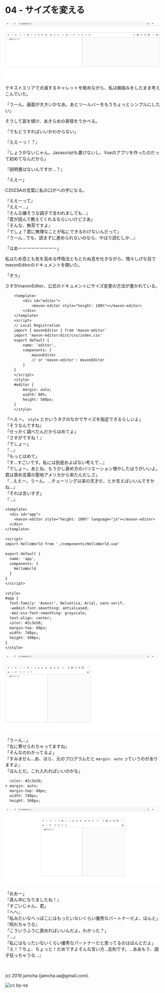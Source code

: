 

# 04 - サイズを変える

![screenwidth](./img/screenwidth.png)

テキストエリアで点滅するキャレットを眺めながら、私は腕組みをしたまま考えこんでいた。

「うーん、画面が大きいかなあ。あとツールバーをもうちょっとシンプルにしたい」

そうして首を傾け、あきらめの表情をうかべる。

「でもどうすればいいかわからない」

『ええーっ！？』  

「しょうがないじゃん。Javascriptも書けないし、Vueのアプリを作ったのだって初めてなんだから」  

『説明書はないんですか…？』  

「ええー」

C202SAの言葉に私の口がへの字になる。

『ええーって』  
「ええー…」  
『そんな嫌そうな調子で言われましても…』  
「君が読んで教えてくれるならいいけどさあ」  
『そんな、無茶ですよ』  
「でしょ？君に無理なことが私にできるわけないんだって」  
『うーん…でも、読まずに進められないのなら、やはり読むしか…』

「はあーーーーーーーーー」

私はため息とも気を高める呼吸法ともとれぬ息を吐きながら、憎々しげな目でmavonEditorのドキュメントを開いた。

「オゥ」

さすがmavonEditor、公式のドキュメントにサイズ変更の方法が書かれている。

```vue
    <template>
        <div id="editor">
            <mavon-editor style="height: 100%"></mavon-editor>
        </div>
    </template>
    <script>
    // Local Registration
    import { mavonEditor } from 'mavon-editor'
    import 'mavon-editor/dist/css/index.css'
    export default {
        name: 'editor',
        components: {
            mavonEditor
            // or 'mavon-editor': mavonEditor
        }
    }
    </script>
    <style>
    #editor {
        margin: auto;
        width: 80%;
        height: 580px;
    }
    </style>
```

「へえー。 `style` とかいうタグのなかでサイズを指定できるらしいよ」  
『そうなんですね』  
「せっかく調べたんだからほめてよ」  
『さすがですね！』  
「でしょー」  
『…』  
「もっとほめて」  
『す…すごいです。私には到底およばない考えで…』  
「でしょー。あとね、もう少し褒め方のバリエーション増やしたほうがいいよ。君は褒め言葉の聖地アメリカから来たんだしさ」  
『…ええー。うーん、…チューリング以来の天才だ、とか言えばいいんですかね…』  
「それは言いすぎ」  
『…』

```vue
<template>
  <div id="app">
    <mavon-editor style="height: 100%" language="ja"></mavon-editor>
  </div>
</template>

<script>
import HelloWorld from './components/HelloWorld.vue'

export default {
  name: 'app',
  components: {
    HelloWorld
  }
}
</script>

<style>
#app {
  font-family: 'Avenir', Helvetica, Arial, sans-serif;
  -webkit-font-smoothing: antialiased;
  -moz-osx-font-smoothing: grayscale;
  text-align: center;
  color: #2c3e50;
  margin-top: 60px;
  width: 740px;
  height: 500px;
}
</style>
```

![leftaligned](./img/leftaligned.png)

「うーん…」  
『左に寄せられちゃってますね』  
「そんなのわかってるよ」  
『すみません…あ、ほら、元のプログラムだと `margin: auto` っていうのがありますよ』  
「ほんとだ。これ入れればいいのかな」

```vue
  color: #2c3e50;
+ margin: auto;
  margin-top: 60px;
  width: 740px;
  height: 500px;
```

![centered](./img/centered.png)

「おおー」  
『真ん中になりましたね！』  
「すごいじゃん、君」  
『へへ』  
「私みたいなへっぽこにはもったいないくらい優秀なパートナーだよ、ほんと」  
『照れちゃうな』  
「こういうふうに褒めればいいんだよ。わかった？」  
『…』  
「私にはもったいないくらい優秀なパートナーだと思ってるのはほんとだよ」  
『え！？ちょ、ちょっと！だめですよそんな言い方…反則です。…ああもう、調子狂っちゃうな…』

<br>
<br>
(c) 2019 jamcha (jamcha.aa@gmail.com).

![cc by-sa](https://i.creativecommons.org/l/by-sa/4.0/88x31.png)

